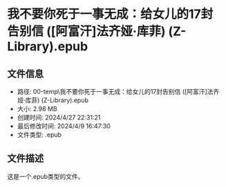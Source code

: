 ﻿# 我不要你死于一事无成：给女儿的17封告别信 ([阿富汗]法齐娅·库菲) (Z-Library).epub

## 文件信息
- 路径: 00-temp\我不要你死于一事无成：给女儿的17封告别信 ([阿富汗]法齐娅·库菲) (Z-Library).epub
- 大小: 2.98 MB
- 创建时间: 2024/4/27 22:31:21
- 最后修改时间: 2024/4/9 16:47:30
- 文件类型: .epub

## 文件描述
这是一个.epub类型的文件。

